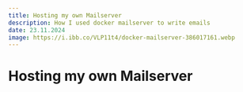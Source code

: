 ```yaml
---
title: Hosting my own Mailserver
description: How I used docker mailserver to write emails
date: 23.11.2024
image: https://i.ibb.co/VLP11t4/docker-mailserver-386017161.webp
---
```


# Hosting my own Mailserver
